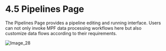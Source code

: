 # 4.5 Pipelines Page

The Pipelines Page provides a pipeline editing and running interface. Users can not only invoke MPF data processing workflows here but also customize data flows according to their requirements.

![Image_28](../../../images/image_28.png)

